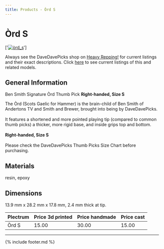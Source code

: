 ```yaml
---
title: Products - Òrd S
---
```

# Òrd S

['[![òrd_s](../../assets/images/òrd_s_01.jpg "Òrd_s")](/picks/òrd_s)']

Always see the DaveDavePicks shop on [Heavy Repping!](https://www.heavyrepping.com/shop/store/davedavepicks/) for current listings and their exact descriptions. Click [here](https://heavyrepping.com/davedavepicks/?s=Òrd&post_type=product) to see current listings of this and related models.

## General Information
Ben Smith Signature Òrd Thumb Pick **Right-handed, Size S**

The Òrd (Scots Gaelic for Hammer) is the brain-child of Ben Smith of Andertons TV and Smith and Brewer, brought into being by DaveDavePicks.<br/><br/>It features a shortened and more pointed playing tip (compared to common thumb picks) a thicker, more rigid base, and inside grips top and bottom.<br/><br/>**Right-handed, Size S**<br/><br/>Please check the DaveDavePicks Thumb Picks Size Chart before purchasing.

## Materials
resin, epoxy

## Dimensions
13.9 mm x 28.2 mm x 17.8 mm, 2.4 mm thick at tip.

| **Plectrum**                                        | **Price 3d printed**   | **Price handmade**   | **Price cast**   |
|:----------------------------------------------------|:-----------------------|:---------------------|:-----------------|
| Òrd S                                          | 15.00               | 30.00             | 15.00         |

---

{% include footer.md %}